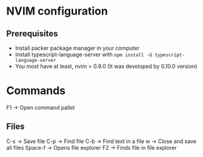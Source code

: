 # NVIM configuration

## Prerequisites
* Install packer package manager in your computer
* Install typescript-language-server with `npm install -G typescript-language-server`
* You most have at least, nvim > 0.9.0 (It was developed by 0.10.0 version)


# Commands

F1 -> Open command pallet


## Files
C-s -> Save file
C-p -> Find file
C-b -> Find text in a file
<C-k>w -> Close and save all files
Space-f -> Opens file explorer
F2 -> Finds file in file explorer
